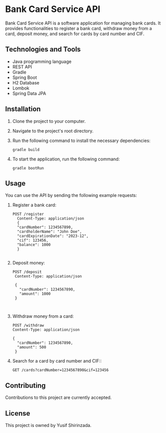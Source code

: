 # Bank Card Service API

Bank Card Service API is a software application for managing bank cards. It provides functionalities to register a bank card, withdraw money from a card, deposit money, and search for cards by card number and CIF.

## Technologies and Tools

- Java programming language
- REST API
- Gradle
- Spring Boot
- H2 Database
- Lombok
- Spring Data JPA

## Installation

1. Clone the project to your computer.
2. Navigate to the project's root directory.
3. Run the following command to install the necessary dependencies:

   ```shell
   gradle build
4. To start the application, run the following command:

   ```shell
   gradle bootRun 

## Usage
You can use the API by sending the following example requests:

1. Register a bank card:
   ```http
   POST /register
	 Content-Type: application/json
	 {
	 "cardNumber": 1234567890,
	 "cardholderName": "John Doe",
	 "cardExpirationDate": "2023-12",
	 "cif": 123456,
	 "balance": 1000
	 }


2. Deposit money:
   ```http
   POST /deposit
	Content-Type: application/json

	{
	  "cardNumber": 1234567890,
	  "amount": 1000
	}



3. Withdraw money from a card:
	```http
	POST /withdraw
	Content-Type: application/json
	
 	{
 	  "cardNumber": 1234567890,
 	  "amount": 500
	 }

	```

4. Search for a card by card number and CIF::
	```http
 	GET /cards?cardNumber=1234567890&cif=123456

	```

## Contributing
Contributions to this project are currently accepted.

## License
This project is owned by Yusif Shirinzada.
